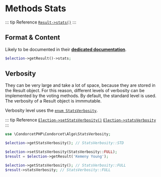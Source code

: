 # Methods Stats
::: tip Reference
[`Result->stats()`](/api-reference/Result%20Class/Result--stats)
:::

## Format & Content
Likely to be documented in their [**dedicated documentation**](/gh/VotingMethods).
```php
$election->getResult()->stats;
```

## Verbosity
They can be very large and take a lot of space, because they are stored in the Result object. For this reason, different levels of verbosity can be implemented by the voting methods. By default, the standard level is used. The verbosity of a Result object is immmutable.

Verbosity level uses the [`enum StatsVerbosity`](https://github.com/julien-boudry/Condorcet/blob/master/src/Algo/StatsVerbosity.php).

::: tip Reference
[`Election->setStatsVerbosity()`](/api-reference/Election%20Class/Election--setStatsVerbosity)
[`Election->statsVerbosity`](/api-reference/Election%20Class/Election--statsVerbosity)
:::
```php
use \CondorcetPHP\Condorcet\Algo\StatsVerbosity;

$election->getStatsVerbosity(); // StatsVerbosity::STD

$election->setStatsVerbosity(StatsVerbosity::FULL);
$result = $election->getResult('Kemeny Young');

$election->getStatsVerbosity(); // StatsVerbosity::FULL
$result->statsVerbosity; // StatsVerbosity::FULL
```